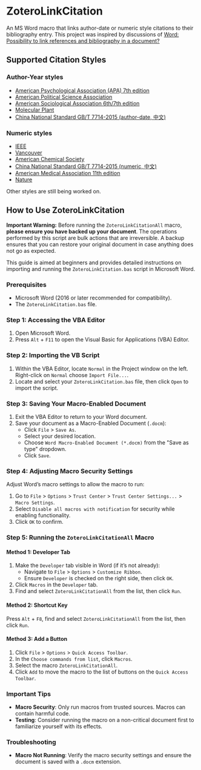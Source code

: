 # ZoteroLinkCitation

An MS Word macro that links author-date or numeric style citations to their bibliography entry. This project was inspired by discussions of [Word: Possibility to link references and bibliography in a document?](https://forums.zotero.org/discussion/12431/word-possibility-to-link-references-and-bibliography-in-a-document)

## Supported Citation Styles

### Author-Year styles

* [American Psychological Association (APA) 7th edition](http://www.zotero.org/styles/apa)
* [American Political Science Association](http://www.zotero.org/styles/american-political-science-association)
* [American Sociological Association 6th/7th edition](http://www.zotero.org/styles/american-sociological-association)
* [Molecular Plant](http://www.zotero.org/styles/molecular-plant)
* [China National Standard GB/T 7714-2015 (author-date, 中文)](http://www.zotero.org/styles/china-national-standard-gb-t-7714-2015-author-date)

### Numeric styles

* [IEEE](http://www.zotero.org/styles/ieee)
* [Vancouver](http://www.zotero.org/styles/vancouver)
* [American Chemical Society](http://www.zotero.org/styles/american-chemical-society)
* [China National Standard GB/T 7714-2015 (numeric, 中文)](http://www.zotero.org/styles/china-national-standard-gb-t-7714-2015-numeric)
* [American Medical Association 11th edition](http://www.zotero.org/styles/american-medical-association)
* [Nature](http://www.zotero.org/styles/nature)

Other styles are still being worked on.

## How to Use ZoteroLinkCitation

**Important Warning:** Before running the `ZoteroLinkCitationAll` macro, **please ensure you have backed up your document**. The operations performed by this script are bulk actions that are irreversible. A backup ensures that you can restore your original document in case anything does not go as expected.

This guide is aimed at beginners and provides detailed instructions on importing and running the `ZoteroLinkCitation.bas` script in Microsoft Word.

### Prerequisites

- Microsoft Word (2016 or later recommended for compatibility).
- The `ZoteroLinkCitation.bas` file.

### Step 1: Accessing the VBA Editor

1. Open Microsoft Word.
2. Press `Alt` + `F11` to open the Visual Basic for Applications (VBA) Editor.

### Step 2: Importing the VB Script

1. Within the VBA Editor, locate `Normal` in the Project window on the left. Right-click on `Normal` choose `Import File...`.
2. Locate and select your `ZoteroLinkCitation.bas` file, then click `Open` to import the script.

### Step 3: Saving Your Macro-Enabled Document

1. Exit the VBA Editor to return to your Word document.
2. Save your document as a Macro-Enabled Document (`.docm`):
   - Click `File` > `Save As`.
   - Select your desired location.
   - Choose `Word Macro-Enabled Document (*.docm)` from the "Save as type" dropdown.
   - Click `Save`.

### Step 4: Adjusting Macro Security Settings

Adjust Word’s macro settings to allow the macro to run:

1. Go to `File` > `Options` > `Trust Center` > `Trust Center Settings...` > `Macro Settings`.
2. Select `Disable all macros with notification` for security while enabling functionality.
3. Click `OK` to confirm.

### Step 5: Running the `ZoteroLinkCitationAll` Macro

#### Method 1: Developer Tab

1. Make the `Developer` tab visible in Word (if it’s not already):
   - Navigate to `File` > `Options` > `Customize Ribbon`.
   - Ensure `Developer` is checked on the right side, then click `OK`.
2. Click `Macros` in the `Developer` tab.
3. Find and select `ZoteroLinkCitationAll` from the list, then click `Run`.

#### Method 2: Shortcut Key

Press `Alt` + `F8`, find and select `ZoteroLinkCitationAll` from the list, then click `Run`.

#### Method 3: Add a Button

1. Click `File` > `Options` > `Quick Access Toolbar`.
2. In the `Choose commands from list`, click `Macros`.
3. Select the macro `ZoteroLinkCitationAll`.
4. Click `Add` to move the macro to the list of buttons on the `Quick Access Toolbar`.

### Important Tips

- **Macro Security**: Only run macros from trusted sources. Macros can contain harmful code.
- **Testing**: Consider running the macro on a non-critical document first to familiarize yourself with its effects.

### Troubleshooting

- **Macro Not Running**: Verify the macro security settings and ensure the document is saved with a `.docm` extension.
